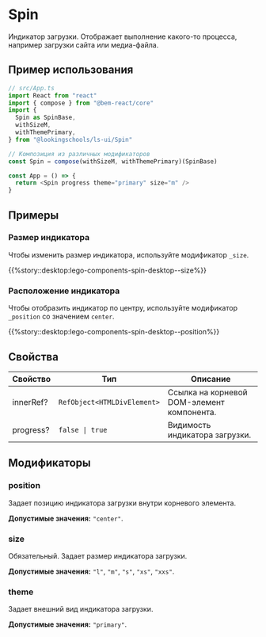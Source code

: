 # Spin

<!-- description:start -->

Индикатор загрузки. Отображает выполнение какого-то процесса, например загрузки сайта или медиа-файла.

<!-- description:end -->

## Пример использования

```js
// src/App.ts
import React from "react"
import { compose } from "@bem-react/core"
import {
  Spin as SpinBase,
  withSizeM,
  withThemePrimary,
} from "@lookingschools/ls-ui/Spin"

// Композиция из различных модификаторов
const Spin = compose(withSizeM, withThemePrimary)(SpinBase)

const App = () => {
  return <Spin progress theme="primary" size="m" />
}
```

## Примеры

### Размер индикатора

Чтобы изменить размер индикатора, используйте модификатор `_size`.

{{%story::desktop:lego-components-spin-desktop--size%}}

### Расположение индикатора

Чтобы отобразить индикатор по центру, используйте модификатор `_position` со значением `center`.

{{%story::desktop:lego-components-spin-desktop--position%}}

## Свойства

<!-- props:start -->

| Свойство  | Тип                         | Описание                                   |
| --------- | --------------------------- | ------------------------------------------ |
| innerRef? | `RefObject<HTMLDivElement>` | Ссылка на корневой DOM-элемент компонента. |
| progress? | `false \| true`             | Видимость индикатора загрузки.             |

<!-- props:end -->

## Модификаторы

<!-- modifiers:start -->

### position

Задает позицию индикатора загрузки внутри корневого элемента.

**Допустимые значения:** `"center"`.

### size

Обязательный. Задает размер индикатора загрузки.

**Допустимые значения:** `"l"`, `"m"`, `"s"`, `"xs"`, `"xxs"`.

### theme

Задает внешний вид индикатора загрузки.

**Допустимые значения:** `"primary"`.

<!-- modifiers:end -->
